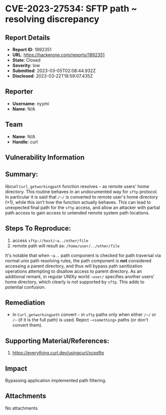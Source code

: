 # CVE-2023-27534: SFTP path ~ resolving discrepancy

## Report Details
- **Report ID**: 1892351
- **URL**: https://hackerone.com/reports/1892351
- **State**: Closed
- **Severity**: low
- **Submitted**: 2023-03-05T02:08:44.932Z
- **Disclosed**: 2023-03-22T18:59:07.435Z

## Reporter
- **Username**: nyymi
- **Name**: N/A

## Team
- **Name**: N/A
- **Handle**: curl

## Vulnerability Information
## Summary:
libcurl `Curl_getworkingpath` function resolves `~` as remote users' home directory. This routine behaves in an undocumented way for `sftp` protocol. In particular it is said that `/~/` is converted to remote user's home directory (*1), while this isn't how the function actually behaves. This can lead to unexpected final path for the `sftp` access, and allow an attacker with partial path access to gain access to untended remote system path locations.

## Steps To Reproduce:

  1. access `sftp://host/~a../other/file`
  2. remote path will result as: `/home/user/../other/file`

It's notable that when `~a..` path component is checked for path traversal via normal unix path resolving rules, the path component is **not** considered accessing a parent directory, and thus will bypass path sanitization operations attempting to disallow access to parent directory. As an additional remark, in regular UNIXy world `~user/`  specifies another users' home directory, which clearly is not supported by `sftp`. This adds to potential confusion.

## Remediation
- In `Curl_getworkingpath` convert `~` in `sftp` paths only when  either `/~/` or `/~` (if it is the full path) is used. Reject `~<something>` paths (or don't convert them).

## Supporting Material/References:
1) https://everything.curl.dev/usingcurl/scpsftp

## Impact

Bypassing application implemented path filtering.

## Attachments
No attachments
